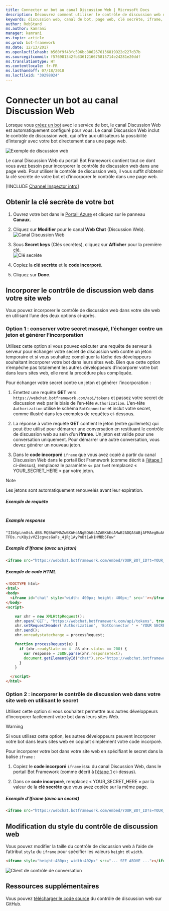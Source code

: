 ```yaml
---
title: Connecter un bot au canal Discussion Web | Microsoft Docs
description: Découvrez comment utiliser le contrôle de discussion web dans votre page web pour un bot connecté au canal Discussion Web.
keywords: discussion web, canal de bot, page web, clé secrète, iframe, HTML
author: RobStand
ms.author: kamrani
manager: kamrani
ms.topic: article
ms.prod: bot-framework
ms.date: 12/13/2017
ms.openlocfilehash: b560f9f43fc596bc8062676136819922d227d37b
ms.sourcegitcommit: f576981342fb3361216675815714e24281e20ddf
ms.translationtype: HT
ms.contentlocale: fr-FR
ms.lasthandoff: 07/18/2018
ms.locfileid: "39298924"
---
```

# <a name="connect-a-bot-to-web-chat"></a>Connecter un bot au canal Discussion Web
Lorsque vous [créez un bot](bot-service-quickstart.md) avec le service de bot, le canal Discussion Web est automatiquement configuré pour vous. Le canal Discussion Web inclut le contrôle de discussion web, qui offre aux utilisateurs la possibilité d’interagir avec votre bot directement dans une page web.

![Exemple de discussion web](~/media/bot-service-channel-webchat/webchat-sample.png)

Le canal Discussion Web du portail Bot Framework contient tout ce dont vous avez besoin pour incorporer le contrôle de discussion web dans une page web. Pour utiliser le contrôle de discussion web, il vous suffit d’obtenir la clé secrète de votre bot et d’incorporer le contrôle dans une page web.

[!INCLUDE [Channel Inspector intro](~/includes/snippet-channel-inspector.md)]

## <a id="step-1"></a> Obtenir la clé secrète de votre bot

1. Ouvrez votre bot dans le [Portail Azure](http://portal.azure.com) et cliquez sur le panneau **Canaux**.

2. Cliquez sur **Modifier** pour le canal **Web Chat** (Discussion Web).  
![Canal Discussion Web](~/media/bot-service-channel-webchat/bot-service-channel-list.png)

3. Sous **Secret keys** (Clés secrètes), cliquez sur **Afficher** pour la première clé.  
![Clé secrète](~/media/bot-service-channel-webchat/secret-key.png)

4. Copiez la **clé secrète** et le **code incorporé**.

5. Cliquez sur **Done**.

## <a name="embed-the-web-chat-control-in-your-website"></a>Incorporer le contrôle de discussion web dans votre site web

Vous pouvez incorporer le contrôle de discussion web dans votre site web en utilisant l’une des deux options ci-après.

### <a name="option-1---keep-your-secret-hidden-exchange-your-secret-for-a-token-and-generate-the-embed"></a>Option 1 : conserver votre secret masqué, l’échanger contre un jeton et générer l’incorporation

Utilisez cette option si vous pouvez exécuter une requête de serveur à serveur pour échanger votre secret de discussion web contre un jeton temporaire et si vous souhaitez compliquer la tâche des développeurs souhaitant incorporer votre bot dans leurs sites web. Bien que cette option n’empêche pas totalement les autres développeurs d’incorporer votre bot dans leurs sites web, elle rend la procédure plus compliquée.

Pour échanger votre secret contre un jeton et générer l’incorporation :

1. Émettez une requête **GET** vers `https://webchat.botframework.com/api/tokens` et passez votre secret de discussion web par le biais de l’en-tête `Authorization`. L’en-tête `Authorization` utilise le schéma `BotConnector` et inclut votre secret, comme illustré dans les exemples de requêtes ci-dessous.

2. La réponse à votre requête **GET** contient le jeton (entre guillemets) qui peut être utilisé pour démarrer une conversation en restituant le contrôle de discussion web au sein d’un **iframe**. Un jeton est valide pour une conversation uniquement. Pour démarrer une autre conversation, vous devez générer un nouveau jeton.

3. Dans le **code incorporé** `iframe` que vous avez copié à partir du canal Discussion Web dans le portail Bot Framework (comme décrit à [l’étape 1](#step-1) ci-dessus), remplacez le paramètre `s=` par `t=`et remplacez « YOUR_SECRET_HERE » par votre jeton. 

> [!NOTE]
> Les jetons sont automatiquement renouvelés avant leur expiration. 

##### <a name="example-request"></a>Exemple de requête

```requestGET https://webchat.botframework.com/api/tokens Authorization: BotConnector YOUR_SECRET_HERE
```

##### Example response 

```response
"IIbSpLnn8sA.dBB.MQBhAFMAZwBXAHoANgBQAGcAZABKAEcAMwB2ADQASABjAFMAegBuAHYANwA.bbguxyOv0gE.cccJjH-TFDs.ruXQyivVZIcgvosGaFs_4jRj1AyPnDt1wk1HMBb5Fuw"
```

##### <a name="example-iframe-using-token"></a>Exemple d’Iframe (avec un jeton)

```html
<iframe src="https://webchat.botframework.com/embed/YOUR_BOT_ID?t=YOUR_TOKEN_HERE"></iframe>
```

##### <a name="example-html-code"></a>Exemple de code HTML
```html
<!DOCTYPE html>
<html>
<body>
  <iframe id="chat" style="width: 400px; height: 400px;" src=''></iframe>
</body>
<script>

    var xhr = new XMLHttpRequest();
    xhr.open('GET', "https://webchat.botframework.com/api/tokens", true);
    xhr.setRequestHeader('Authorization', 'BotConnector ' + 'YOUR SECRET HERE');
    xhr.send();
    xhr.onreadystatechange = processRequest;

    function processRequest(e) {
      if (xhr.readyState == 4  && xhr.status == 200) {
        var response = JSON.parse(xhr.responseText);
        document.getElementById("chat").src="https://webchat.botframework.com/embed/lucas-direct-line?t="+response
      }
    }

  </script>
</html>
```

### <a id="option-2"></a> Option 2 : incorporer le contrôle de discussion web dans votre site web en utilisant le secret

Utilisez cette option si vous souhaitez permettre aux autres développeurs d’incorporer facilement votre bot dans leurs sites Web. 

> [!WARNING]
> Si vous utilisez cette option, les autres développeurs peuvent incorporer votre bot dans leurs sites web en copiant simplement votre code incorporé.

Pour incorporer votre bot dans votre site web en spécifiant le secret dans la balise `iframe` :

1. Copiez le **code incorporé** `iframe` issu du canal Discussion Web, dans le portail Bot Framework (comme décrit à [l’étape 1](#step-1) ci-dessus).

2. Dans ce **code incorporé**, remplacez « YOUR_SECRET_HERE » par la valeur de la **clé secrète** que vous avez copiée sur la même page.

##### <a name="example-iframe-using-secret"></a>Exemple d’Iframe (avec un secret)

```html
<iframe src="https://webchat.botframework.com/embed/YOUR_BOT_ID?s=YOUR_SECRET_HERE"></iframe>
```

## <a name="style-the-web-chat-control"></a>Modification du style du contrôle de discussion web

Vous pouvez modifier la taille du contrôle de discussion web à l’aide de l’attribut `style` du `iframe` pour spécifier les valeurs `height` et `width`.

```html
<iframe style="height:480px; width:402px" src="... SEE ABOVE ..."></iframe>
```

![Client de contrôle de conversation](~/media/chatwidget-client.png)

## <a name="additional-resources"></a>Ressources supplémentaires

Vous pouvez [télécharger le code source](https://github.com/Microsoft/BotFramework-WebChat) du contrôle de discussion web sur GitHub.
